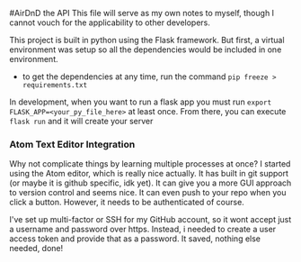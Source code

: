 #AirDnD the API
This file will serve as my own notes to myself, though I cannot vouch for the applicability to other developers.

This project is built in python using the Flask framework. But first, a virtual environment was setup so all the dependencies would be included in one environment.

  * to get the dependencies at any time, run the command `pip freeze > requirements.txt`

In development, when you want to run a flask app you must run `export FLASK_APP=<your_py_file_here>` at least once. From there, you can execute `flask run` and it will create your server

### Atom Text Editor Integration

Why not complicate things by learning multiple processes at once?
I started using the Atom editor, which is really nice actually. It has built in git support (or maybe it is github specific, idk yet). It can give you a more GUI approach to version control and seems nice. It can even push to your repo when you click a button. However, it needs to be authenticated of course.

I've set up multi-factor or SSH for my GitHub account, so it wont accept just a username and password over https. Instead, i needed to create a user access token and provide that as a password. It saved, nothing else needed, done!

